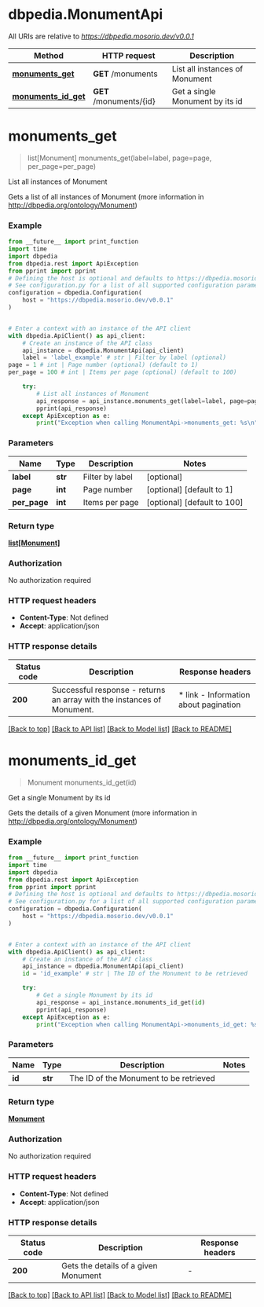 # dbpedia.MonumentApi

All URIs are relative to *https://dbpedia.mosorio.dev/v0.0.1*

Method | HTTP request | Description
------------- | ------------- | -------------
[**monuments_get**](MonumentApi.md#monuments_get) | **GET** /monuments | List all instances of Monument
[**monuments_id_get**](MonumentApi.md#monuments_id_get) | **GET** /monuments/{id} | Get a single Monument by its id


# **monuments_get**
> list[Monument] monuments_get(label=label, page=page, per_page=per_page)

List all instances of Monument

Gets a list of all instances of Monument (more information in http://dbpedia.org/ontology/Monument)

### Example

```python
from __future__ import print_function
import time
import dbpedia
from dbpedia.rest import ApiException
from pprint import pprint
# Defining the host is optional and defaults to https://dbpedia.mosorio.dev/v0.0.1
# See configuration.py for a list of all supported configuration parameters.
configuration = dbpedia.Configuration(
    host = "https://dbpedia.mosorio.dev/v0.0.1"
)


# Enter a context with an instance of the API client
with dbpedia.ApiClient() as api_client:
    # Create an instance of the API class
    api_instance = dbpedia.MonumentApi(api_client)
    label = 'label_example' # str | Filter by label (optional)
page = 1 # int | Page number (optional) (default to 1)
per_page = 100 # int | Items per page (optional) (default to 100)

    try:
        # List all instances of Monument
        api_response = api_instance.monuments_get(label=label, page=page, per_page=per_page)
        pprint(api_response)
    except ApiException as e:
        print("Exception when calling MonumentApi->monuments_get: %s\n" % e)
```

### Parameters

Name | Type | Description  | Notes
------------- | ------------- | ------------- | -------------
 **label** | **str**| Filter by label | [optional] 
 **page** | **int**| Page number | [optional] [default to 1]
 **per_page** | **int**| Items per page | [optional] [default to 100]

### Return type

[**list[Monument]**](Monument.md)

### Authorization

No authorization required

### HTTP request headers

 - **Content-Type**: Not defined
 - **Accept**: application/json

### HTTP response details
| Status code | Description | Response headers |
|-------------|-------------|------------------|
**200** | Successful response - returns an array with the instances of Monument. |  * link - Information about pagination <br>  |

[[Back to top]](#) [[Back to API list]](../README.md#documentation-for-api-endpoints) [[Back to Model list]](../README.md#documentation-for-models) [[Back to README]](../README.md)

# **monuments_id_get**
> Monument monuments_id_get(id)

Get a single Monument by its id

Gets the details of a given Monument (more information in http://dbpedia.org/ontology/Monument)

### Example

```python
from __future__ import print_function
import time
import dbpedia
from dbpedia.rest import ApiException
from pprint import pprint
# Defining the host is optional and defaults to https://dbpedia.mosorio.dev/v0.0.1
# See configuration.py for a list of all supported configuration parameters.
configuration = dbpedia.Configuration(
    host = "https://dbpedia.mosorio.dev/v0.0.1"
)


# Enter a context with an instance of the API client
with dbpedia.ApiClient() as api_client:
    # Create an instance of the API class
    api_instance = dbpedia.MonumentApi(api_client)
    id = 'id_example' # str | The ID of the Monument to be retrieved

    try:
        # Get a single Monument by its id
        api_response = api_instance.monuments_id_get(id)
        pprint(api_response)
    except ApiException as e:
        print("Exception when calling MonumentApi->monuments_id_get: %s\n" % e)
```

### Parameters

Name | Type | Description  | Notes
------------- | ------------- | ------------- | -------------
 **id** | **str**| The ID of the Monument to be retrieved | 

### Return type

[**Monument**](Monument.md)

### Authorization

No authorization required

### HTTP request headers

 - **Content-Type**: Not defined
 - **Accept**: application/json

### HTTP response details
| Status code | Description | Response headers |
|-------------|-------------|------------------|
**200** | Gets the details of a given Monument |  -  |

[[Back to top]](#) [[Back to API list]](../README.md#documentation-for-api-endpoints) [[Back to Model list]](../README.md#documentation-for-models) [[Back to README]](../README.md)

